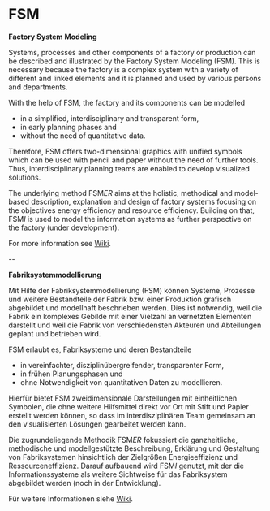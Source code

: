 # FSM
**Factory System Modeling**

Systems, processes and other components of a factory or production can be described and illustrated by the Factory System Modeling (FSM). This is necessary because the factory is a complex system with a variety of different and linked elements and it is planned and used by various persons and departments.

With the help of FSM, the factory and its components can be modelled
- in a simplified, interdisciplinary and transparent form,
- in early planning phases and
- without the need of quantitative data.

Therefore, FSM offers two-dimensional graphics with unified symbols which can be used with pencil and paper without the need of further tools. Thus, interdisciplinary planning teams are enabled to develop visualized solutions.

The underlying method FSM*ER* aims at the holistic, methodical and model-based description, explanation and design of factory systems focusing on the objectives energy efficiency and resource efficiency. Building on that, FSM*I* is used to model the information systems as further perspective on the factory (under development).

For more information see [Wiki](https://github.com/FactoryPlanning/FSM/wiki).

--

**Fabriksystemmodellierung**

Mit Hilfe der Fabriksystemmodellierung (FSM) können Systeme, Prozesse und weitere Bestandteile der Fabrik bzw. einer Produktion grafisch abgebildet und modellhaft beschrieben werden. Dies ist notwendig, weil die Fabrik ein komplexes Gebilde mit einer Vielzahl an vernetzten Elementen darstellt und weil die Fabrik von verschiedensten Akteuren und Abteilungen geplant und betrieben wird. 

FSM erlaubt es, Fabriksysteme und deren Bestandteile
- in vereinfachter, disziplinübergreifender, transparenter Form,
- in frühen Planungsphasen und
- ohne Notwendigkeit von quantitativen Daten zu modellieren.

Hierfür bietet FSM zweidimensionale Darstellungen mit einheitlichen Symbolen, die ohne weitere Hilfsmittel direkt vor Ort mit Stift und Papier erstellt werden können, so dass im interdisziplinären Team gemeinsam an den visualisierten Lösungen gearbeitet werden kann.

Die zugrundeliegende Methodik FSM*ER* fokussiert die ganzheitliche, methodische und modellgestützte Beschreibung, Erklärung und Gestaltung von Fabriksystemen hinsichtlich der Zielgrößen Energieeffizienz und Ressourceneffizienz. Darauf aufbauend wird FSM*I*  genutzt, mit der die Informationssysteme als weitere Sichtweise für das Fabriksystem abgebildet werden (noch in der Entwicklung).

Für weitere Informationen siehe [Wiki](https://github.com/FactoryPlanning/FSM/wiki).
